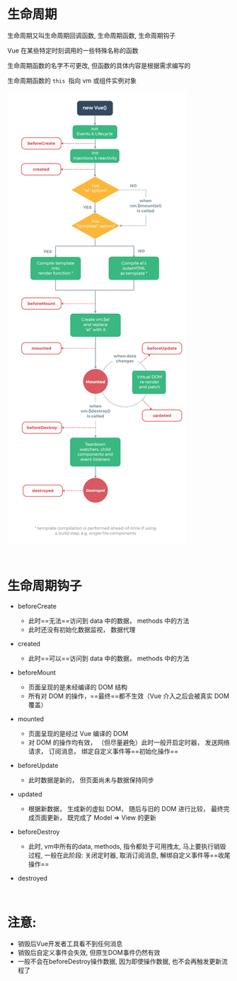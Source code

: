 # 生命周期

生命周期又叫生命周期回调函数, 生命周期函数, 生命周期钩子

Vue 在某些特定时刻调用的一些特殊名称的函数

生命周期函数的名字不可更改, 但函数的具体内容是根据需求编写的

生命周期函数的 `this ​`指向 vm 或组件实例对象

![image](assets/image-20220926194724-ra9plor.png)​

‍

# 生命周期钩子

* beforeCreate

  * 此时==无法==访问到 data 中的数据， methods 中的方法
  * 此时还没有初始化数据监视， 数据代理
* created

  * 此时==可以==访问到 data 中的数据， methods 中的方法
* beforeMount

  * 页面呈现的是未经编译的 DOM 结构
  * 所有对 DOM 的操作，==最终==都不生效（Vue 介入之后会被真实 DOM 覆盖）
* mounted

  * 页面呈现的是经过 Vue 编译的 DOM
  * 对 DOM 的操作均有效， （但尽量避免）此时一般开启定时器， 发送网络请求， 订阅消息， 绑定自定义事件等==初始化操作==
* beforeUpdate

  * 此时数据是新的， 但页面尚未与数据保持同步
* updated

  * 根据新数据， 生成新的虚拟 DOM， 随后与旧的 DOM 进行比较， 最终完成页面更新， 既完成了 Model => View 的更新
* beforeDestroy

  * 此时, vm中所有的data, methods, 指令都处于可用拽太, 马上要执行销毁过程, 一般在此阶段: 关闭定时器, 取消订阅消息, 解绑自定义事件等==收尾操作==
* destroyed

‍

# 注意: 

* 销毁后Vue开发者工具看不到任何消息
* 销毁后自定义事件会失效, 但原生DOM事件仍然有效
* 一般不会在beforeDestroy操作数据, 因为即使操作数据, 也不会再触发更新流程了
